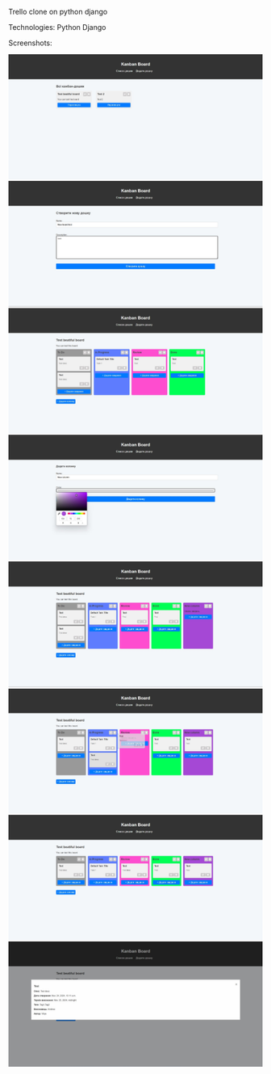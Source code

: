 Trello clone on python django

Technologies: 
Python
Django

Screenshots:

![Image 1](./screenshots/image1.jpg) ![Image 2](./screenshots/image2.jpg) ![Image 3](./screenshots/image3.jpg)  
![Image 4](./screenshots/image4.jpg) ![Image 5](./screenshots/image5.jpg) ![Image 6](./screenshots/image6.jpg)  
![Image 7](./screenshots/image7.jpg) ![Image 8](./screenshots/image8.jpg)